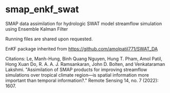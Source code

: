 # smap_enkf_swat
SMAP data assimilation for hydrologic SWAT model streamflow simulation using Ensemble Kalman Filter
 
Running files are shared upon requested.
 
EnKF package inherited from https://github.com/amolpatil771/SWAT_DA
 
Citations:
 Le, Manh-Hung, Binh Quang Nguyen, Hung T. Pham, Amol Patil, Hong Xuan Do, R. A. A. J. Ramsankaran, John D. Bolten, and Venkataraman Lakshmi. "Assimilation of SMAP products for improving streamflow simulations over tropical climate region—is spatial information more important than temporal information?." Remote Sensing 14, no. 7 (2022): 1607.
 
 
